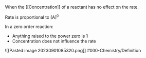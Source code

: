 When the [[Concentration]] of a reactant has no effect on the rate.

Rate is proportional to [A]<sup>0</sup> 

In a zero order reaction:
- Anything raised to the power zero is 1
- Concentration does not influence the rate

![[Pasted image 20230901085320.png]]
#000-Chemistry/Definition